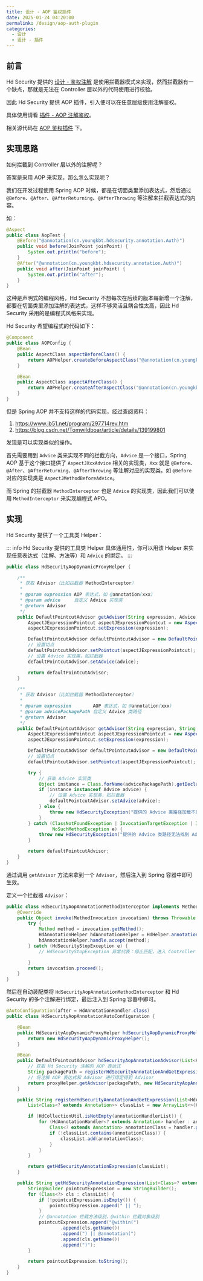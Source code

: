 ```yaml
---
title: 设计 - AOP 鉴权插件
date: 2025-01-24 04:20:00
permalink: /design/aop-auth-plugin
categories:
  - 设计
  - 设计 - 插件
---
```



## 前言

Hd Security 提供的 [设计 - 鉴权注解](/design/auth-annotation) 是使用拦截器模式来实现，然而拦截器有一个缺点，那就是无法在 Controller 层以外的代码使用进行校验。

因此 Hd Security 提供 AOP 插件，引入便可以在任意层级使用注解鉴权。

具体使用请看 [插件 - AOP 注解鉴权](/guide/aop-auth-plugin)。

相关源代码在 [AOP 鉴权插件](https://github.com/Kele-Bingtang/hd-security/tree/master/hd-security-plugin/hd-security-aop/src/main/java/cn/youngkbt/hdsecurity) 下。

## 实现思路

如何拦截到 Controller 层以外的注解呢？

答案是采用 AOP 来实现，那么怎么实现呢？

我们在开发过程使用 Spring AOP 时候，都是在切面类里添加表达式，然后通过 `@Before`、`@After`、`@AfterReturning`、`@AfterThrowing` 等注解来拦截表达式的内容。

如：

```java
@Aspect
public class AopTest {
    @Before("@annotation(cn.youngkbt.hdsecurity.annotation.Auth)")
    public void before(JoinPoint joinPoint) {
        System.out.println("before");
    }
    @After("@annotation(cn.youngkbt.hdsecurity.annotation.Auth)")
    public void after(JoinPoint joinPoint) {
        System.out.println("after");
    }
}
```

这种是声明式的编程风格，Hd Security 不想每次在后续的版本每新增一个注解，都要在切面类里添加注解的表达式，这样不够灵活且耦合性太高，因此 Hd Security 采用的是编程式风格来实现。

Hd Security 希望编程式的代码如下：

```java
@Component
public class AOPConfig {
    @Bean
    public AspectClass aspectBeforeClass() {
        return AOPHelper.createBeforeAspectClass("@annotation(cn.youngkbt.hdsecurity.annotation.Auth)", () =>  System.out.println("before"););
    }

    @Bean
    public AspectClass aspectAfterClass() {
        return AOPHelper.createAfterAspectClass("@annotation(cn.youngkbt.hdsecurity.annotation.Auth)", () =>  System.out.println("after"););
    }
}
```

但是 Spring AOP 并不支持这样的代码实现，经过查阅资料：

1. https://www.jb51.net/program/297714rev.htm
2. https://blog.csdn.net/Tomwildboar/article/details/139199801

发现是可以实现类似的操作。

首先需要用到 `Advice` 类来实现不同的拦截方向，`Advice` 是一个接口，Spring AOP 基于这个接口提供了 `AspectJXxxAdvice` 相关的实现类，`Xxx` 就是 `@Before`、`@After`、`@AfterReturning`、`@AfterThrowing` 等注解对应的实现类。如 `@Before` 对应的实现类是 `AspectJMethodBeforeAdvice`。

而 Spring 的拦截器 `MethodInterceptor` 也是 `Advice` 的实现类，因此我们可以使用 `MethodInterceptor` 来实现编程式 APO。

## 实现

Hd Security 提供了一个工具类 Helper：

::: info
Hd Security 提供的工具类 Helper 具体通用性，你可以用该 Helper 来实现任意表达式（注解、方法等）和 `Advice` 的绑定。
:::


```java
public class HdSecurityAopDynamicProxyHelper {

    /**
     * 获取 Advisor（比如拦截器 MethodInterceptor）
     *
     * @param expression AOP 表达式，如 @annotation(xxx)
     * @param advice     自定义 Advice 实现类
     * @return Advisor
     */
    public DefaultPointcutAdvisor getAdvisor(String expression, Advice advice) {
        AspectJExpressionPointcut aspectJExpressionPointcut = new AspectJExpressionPointcut();
        aspectJExpressionPointcut.setExpression(expression);

        DefaultPointcutAdvisor defaultPointcutAdvisor = new DefaultPointcutAdvisor();
        // 设置切点
        defaultPointcutAdvisor.setPointcut(aspectJExpressionPointcut);
        // 设置 Advice 实现类，如拦截器
        defaultPointcutAdvisor.setAdvice(advice);

        return defaultPointcutAdvisor;
    }

    /**
     * 获取 Advisor（比如拦截器 MethodInterceptor）
     *
     * @param expression        AOP 表达式，如 @annotation(xxx)
     * @param advicePackagePath 自定义 Advice 类路径
     * @return Advisor
     */
    public DefaultPointcutAdvisor getAdvisor(String expression, String advicePackagePath) {
        AspectJExpressionPointcut aspectJExpressionPointcut = new AspectJExpressionPointcut();
        aspectJExpressionPointcut.setExpression(expression);

        DefaultPointcutAdvisor defaultPointcutAdvisor = new DefaultPointcutAdvisor();
        // 设置切点
        defaultPointcutAdvisor.setPointcut(aspectJExpressionPointcut);

        try {
            // 获取 Advice 实现类
            Object instance = Class.forName(advicePackagePath).getDeclaredConstructor().newInstance();
            if (instance instanceof Advice advice) {
                // 设置 Advice 实现类，如拦截器
                defaultPointcutAdvisor.setAdvice(advice);
            } else {
                throw new HdSecurityException("提供的 Advice 类路径加载不是 Advice 子类");
            }
        } catch (ClassNotFoundException | InvocationTargetException | InstantiationException | IllegalAccessException |
                 NoSuchMethodException e) {
            throw new HdSecurityException("提供的 Advice 类路径无法找到 Advice 类" + e.getMessage());
        }

        return defaultPointcutAdvisor;
    }
}
```

通过调用 `getAdvisor` 方法来拿到一个 `Advisor`，然后注入到 Spring 容器中即可生效。

定义一个拦截器 `Advisor`：

```java
public class HdSecurityAopAnnotationMethodInterceptor implements MethodInterceptor {
    @Override
    public Object invoke(MethodInvocation invocation) throws Throwable {
        try {
            Method method = invocation.getMethod();
            HdAnnotationHelper hdAnnotationHelper = HdHelper.annotationHelper();
            hdAnnotationHelper.handle.accept(method);
        } catch (HdSecurityStopException e) {
            // HdSecurityStopException 异常代表：停止匹配，进入 Controller

        }
        return invocation.proceed();
    }
}
```

然后在自动装配类将 `HdSecurityAopAnnotationMethodInterceptor` 和 Hd Security 的多个注解进行绑定，最后注入到 Spring 容器中即可。

```java
@AutoConfiguration(after = HdAnnotationHandler.class)
public class HdSecurityAopAnnotationAutoConfiguration {

    @Bean
    public HdSecurityAopDynamicProxyHelper hdSecurityAopDynamicProxyHelper() {
        return new HdSecurityAopDynamicProxyHelper();
    }

    @Bean
    public DefaultPointcutAdvisor hdSecurityAopAnnotationAdvisor(List<HdAnnotationHandler<? extends Annotation>> annotationHandlerList, HdSecurityAopDynamicProxyHelper proxyHelper) {
        // 获取 Hd Security 注解的 AOP 表达式
        String packagePath = registerHdSecurityAnnotationAndGetExpression(annotationHandlerList);
        // 将注解 AOP 表达式和 Advisor 进行绑定得到 Advisor
        return proxyHelper.getAdvisor(packagePath, new HdSecurityAopAnnotationMethodInterceptor());
    }

    public String registerHdSecurityAnnotationAndGetExpression(List<HdAnnotationHandler<? extends Annotation>> annotationHandlerList) {
        List<Class<? extends Annotation>> classList = new ArrayList<>(HdHelper.annotationHelper().getAnnotationHandlerMap().keySet());

        if (HdCollectionUtil.isNotEmpty(annotationHandlerList)) {
            for (HdAnnotationHandler<? extends Annotation> handler : annotationHandlerList) {
                Class<? extends Annotation> annotationClass = handler.getHandlerAnnotationClass();
                if (!classList.contains(annotationClass)) {
                    classList.add(annotationClass);
                }
            }
        }

        return getHdSecurityAnnotationExpression(classList);
    }

    public String getHdSecurityAnnotationExpression(List<Class<? extends Annotation>> classList) {
        StringBuilder pointcutExpression = new StringBuilder();
        for (Class<?> cls : classList) {
            if (!pointcutExpression.isEmpty()) {
                pointcutExpression.append(" || ");
            }
            // @annotation 拦截方法级别，@within 拦截对象级别
            pointcutExpression.append("@within(")
                    .append(cls.getName())
                    .append(") || @annotation(")
                    .append(cls.getName())
                    .append(")");
        }

        return pointcutExpression.toString();
    }
}
```
